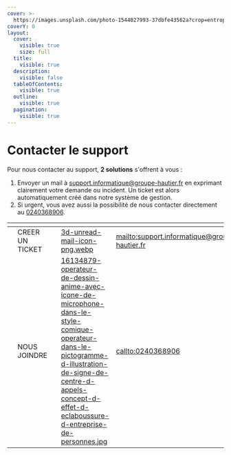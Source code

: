 ```yaml
---
cover: >-
  https://images.unsplash.com/photo-1544027993-37dbfe43562a?crop=entropy&cs=srgb&fm=jpg&ixid=M3wxOTcwMjR8MHwxfHNlYXJjaHw0fHxoZWxwfGVufDB8fHx8MTcyMzYyNDM5MHww&ixlib=rb-4.0.3&q=85
coverY: 0
layout:
  cover:
    visible: true
    size: full
  title:
    visible: true
  description:
    visible: false
  tableOfContents:
    visible: true
  outline:
    visible: true
  pagination:
    visible: true
---
```


# Contacter le support

Pour nous contacter au support, **2 solutions** s'offrent à vous :&#x20;

1. Envoyer un mail à [support.informatique@groupe-hautier.fr](mailto:support.informatique@groupe-hautier.fr) en exprimant clairement votre demande ou incident. Un ticket est alors automatiquement créé dans notre système de gestion.
2. Si urgent, vous avez aussi la possibilité de nous contacter directement au [0240368906](callto:0240368906).



<table data-view="cards"><thead><tr><th></th><th></th><th></th><th data-hidden data-card-cover data-type="files"></th><th data-hidden data-card-target data-type="content-ref"></th></tr></thead><tbody><tr><td></td><td>CREER UN TICKET</td><td></td><td><a href=".gitbook/assets/3d-unread-mail-icon-png.webp">3d-unread-mail-icon-png.webp</a></td><td><a href="mailto:support.informatique@groupe-hautier.fr">mailto:support.informatique@groupe-hautier.fr</a></td></tr><tr><td></td><td>NOUS JOINDRE</td><td></td><td><a href=".gitbook/assets/16134879-operateur-de-dessin-anime-avec-icone-de-microphone-dans-le-style-comique-operateur-dans-le-pictogramme-d-illustration-de-signe-de-centre-d-appels-concept-d-effet-d-eclaboussure-d-entreprise-de-personnes.jpg">16134879-operateur-de-dessin-anime-avec-icone-de-microphone-dans-le-style-comique-operateur-dans-le-pictogramme-d-illustration-de-signe-de-centre-d-appels-concept-d-effet-d-eclaboussure-d-entreprise-de-personnes.jpg</a></td><td><a href="callto:0240368906">callto:0240368906</a></td></tr></tbody></table>
